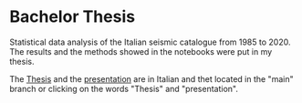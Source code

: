 # Bachelor Thesis
Statistical data analysis of the Italian seismic catalogue from 1985 to 2020. The results and the methods showed in the notebooks were put in my thesis.

The [Thesis](https://github.com/Iron486/Bachelor_Thesis/blob/main/TESI_Diego_E_Farchione.pdf) and the [presentation](https://github.com/Iron486/Bachelor_Thesis/blob/main/Presentazione_Tesi.pptx) are in Italian and thet located in the "main" branch or clicking on the words "Thesis" and "presentation". 

